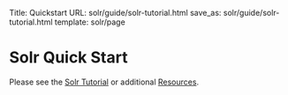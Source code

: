 Title: Quickstart
URL: solr/guide/solr-tutorial.html
save_as: solr/guide/solr-tutorial.html
template: solr/page

<!-- As of 2 Oct 2017, this page now automatically redirects to
        the Solr Reference Guide page solr/guide/solr-tutorial.html -->

# Solr Quick Start

Please see the [Solr Tutorial](https://lucene.apache.org/solr/guide/solr-tutorial.html) or additional [Resources](http://lucene.apache.org/solr/resources.html).
